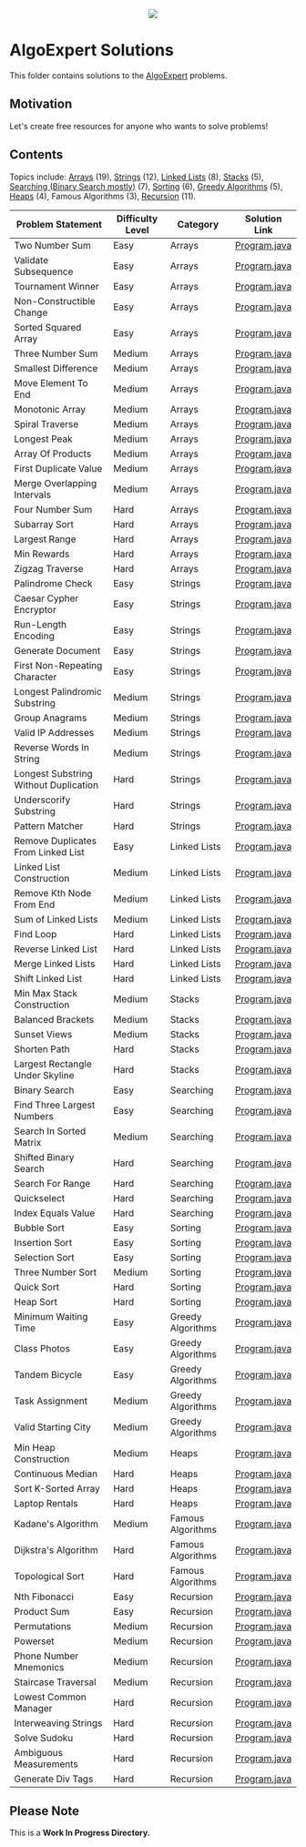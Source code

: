 <p align="center">
  <img src="https://raw.githubusercontent.com/alpha037/Data-Structures-and-Algorithms/main/AlgoExSolutions/img/algoexpert.png">
</p>

# AlgoExpert Solutions

This folder contains solutions to the [AlgoExpert](https://algoexpert.io) problems.

## Motivation

Let's create free resources for anyone who wants to solve problems!

## Contents

Topics include: [Arrays](https://www.geeksforgeeks.org/arrays-in-java/) (19), [Strings](https://www.geeksforgeeks.org/strings-in-java/) (12), [Linked Lists](https://www.geeksforgeeks.org/implementing-a-linked-list-in-java-using-class/) (8), [Stacks](https://www.geeksforgeeks.org/stack-data-structure-introduction-program/) (5), [Searching (Binary Search mostly)](https://www.geeksforgeeks.org/binary-search/) (7), [Sorting](https://www.geeksforgeeks.org/sorting-algorithms/#algo) (6), [Greedy Algorithms](https://www.geeksforgeeks.org/greedy-algorithms/) (5), [Heaps](https://www.geeksforgeeks.org/binary-heap/) (4), Famous Algorithms (3), [Recursion](https://www.geeksforgeeks.org/recursion/) (11).

| Problem Statement                     | Difficulty Level | Category          | Solution Link                                                        |
| ------------------------------------- | ---------------- | ----------------- | -------------------------------------------------------------------- |
| Two Number Sum                        | Easy             | Arrays            | [Program.java](Easy/TwoNumberSum/Program.java)                       |
| Validate Subsequence                  | Easy             | Arrays            | [Program.java](Easy/ValidateSubSequence/Program.java)                |
| Tournament Winner                     | Easy             | Arrays            | [Program.java](Easy/TournamentWinner/Program.java)                   |
| Non-Constructible Change              | Easy             | Arrays            | [Program.java](Easy/NonConstructibleChange/Program.java)             |
| Sorted Squared Array                  | Easy             | Arrays            | [Program.java](Easy/SortedSquaredArray/Program.java)                 |
| Three Number Sum                      | Medium           | Arrays            | [Program.java](Medium/ThreeNumberSum/Program.java)                   |
| Smallest Difference                   | Medium           | Arrays            | [Program.java](Medium/SmallestDifference/Program.java)               |
| Move Element To End                   | Medium           | Arrays            | [Program.java](Medium/MoveElementToEnd/Program.java)                 |
| Monotonic Array                       | Medium           | Arrays            | [Program.java](Medium/MonotonicArray/Program.java)                   |
| Spiral Traverse                       | Medium           | Arrays            | [Program.java](Medium/SpiralTraverse/Program.java)                   |
| Longest Peak                          | Medium           | Arrays            | [Program.java](Medium/LongestPeak/Program.java)                      |
| Array Of Products                     | Medium           | Arrays            | [Program.java](Medium/ArrayofProducts/Program.java)                  |
| First Duplicate Value                 | Medium           | Arrays            | [Program.java](Medium/FirstDuplicateValue/Program.java)              |
| Merge Overlapping Intervals           | Medium           | Arrays            | [Program.java](Medium/MergeOverlappingIntervals/Program.java)        |
| Four Number Sum                       | Hard             | Arrays            | [Program.java](Hard/FourNumberSum/Program.java)                      |
| Subarray Sort                         | Hard             | Arrays            | [Program.java](Hard/SubarraySort/Program.java)                       |
| Largest Range                         | Hard             | Arrays            | [Program.java](Hard/LargestRange/Program.java)                       |
| Min Rewards                           | Hard             | Arrays            | [Program.java](Hard/MinRewards/Program.java)                         |
| Zigzag Traverse                       | Hard             | Arrays            | [Program.java](Hard/ZigzagTraverse/Program.java)                     |
| Palindrome Check                      | Easy             | Strings           | [Program.java](Easy/PalindromeCheck/Program.java)                    |
| Caesar Cypher Encryptor               | Easy             | Strings           | [Program.java](Easy/CaesarCipherEncryptor/Program.java)              |
| Run-Length Encoding                   | Easy             | Strings           | [Program.java](Easy/RunLengthEncoding/Program.java)                  |
| Generate Document                     | Easy             | Strings           | [Program.java](Easy/GenerateDocument/Program.java)                   |
| First Non-Repeating Character         | Easy             | Strings           | [Program.java](Easy/FirstNonRepeatingCharacter/Program.java)         |
| Longest Palindromic Substring         | Medium           | Strings           | [Program.java](Medium/LongestPalindromicSubstring/Program.java)      |
| Group Anagrams                        | Medium           | Strings           | [Program.java](Medium/GroupAnagrams/Program.java)                    |
| Valid IP Addresses                    | Medium           | Strings           | [Program.java](Medium/ValidIPAddresses/Program.java)                 |
| Reverse Words In String               | Medium           | Strings           | [Program.java](Medium/ReverseWordsInAString/Program.java)            |
| Longest Substring Without Duplication | Hard             | Strings           | [Program.java](Hard/LongestSubstringWithoutDuplication/Program.java) |
| Underscorify Substring                | Hard             | Strings           | [Program.java](Hard/UnderscorifySubstring/Program.java)              |
| Pattern Matcher                       | Hard             | Strings           | [Program.java](Hard/PatternMatcher/Program.java)                     |
| Remove Duplicates From Linked List    | Easy             | Linked Lists      | [Program.java](Easy/RemoveDuplicatesFromLinkedList/Program.java)     |
| Linked List Construction              | Medium           | Linked Lists      | [Program.java](Medium/LinkedListConstruction/Program.java)           |
| Remove Kth Node From End              | Medium           | Linked Lists      | [Program.java](Medium/RemoveKthNodeFromTheEnd/Program.java)          |
| Sum of Linked Lists                   | Medium           | Linked Lists      | [Program.java](Medium/SumofLinkedLists/Program.java)                 |
| Find Loop                             | Hard             | Linked Lists      | [Program.java](Hard/FindLoop/Program.java)                           |
| Reverse Linked List                   | Hard             | Linked Lists      | [Program.java](Hard/ReverseLinkedList/Program.java)                  |
| Merge Linked Lists                    | Hard             | Linked Lists      | [Program.java](Hard/MergeLinkedList/Program.java)                    |
| Shift Linked List                     | Hard             | Linked Lists      | [Program.java](Hard/ShiftLinkedList/Program.java)                    |
| Min Max Stack Construction            | Medium           | Stacks            | [Program.java](Medium/MinMaxStackConstruction/Program.java)          |
| Balanced Brackets                     | Medium           | Stacks            | [Program.java](Medium/BalancedBrackets/Program.java)                 |
| Sunset Views                          | Medium           | Stacks            | [Program.java](Medium/SunsetViews/Program.java)                      |
| Shorten Path                          | Hard             | Stacks            | [Program.java](Hard/ShortenPath/Program.java)                        |
| Largest Rectangle Under Skyline       | Hard             | Stacks            | [Program.java](Hard/LargestRectangleUnderSkyline/Program.java)       |
| Binary Search                         | Easy             | Searching         | [Program.java](Easy/BinarySearch/Program.java)                       |
| Find Three Largest Numbers            | Easy             | Searching         | [Program.java](Easy/FindThreeLargestNumbers/Program.java)            |
| Search In Sorted Matrix               | Medium           | Searching         | [Program.java](Medium/SearchInSortedMatrix/Program.java)             |
| Shifted Binary Search                 | Hard             | Searching         | [Program.java](Hard/ShiftedBinarySearch/Program.java)                |
| Search For Range                      | Hard             | Searching         | [Program.java](Hard/SearchForRange/Program.java)                     |
| Quickselect                           | Hard             | Searching         | [Program.java](Hard/Quickselect/Program.java)                        |
| Index Equals Value                    | Hard             | Searching         | [Program.java](Hard/IndexEqualsValue/Program.java)                   |
| Bubble Sort                           | Easy             | Sorting           | [Program.java](Easy/BubbleSort/Program.java)                         |
| Insertion Sort                        | Easy             | Sorting           | [Program.java](Easy/InsertionSort/Program.java)                      |
| Selection Sort                        | Easy             | Sorting           | [Program.java](Easy/SelectionSort/Program.java)                      |
| Three Number Sort                     | Medium           | Sorting           | [Program.java](Medium/ThreeNumberSort/Program.java)                  |
| Quick Sort                            | Hard             | Sorting           | [Program.java](Hard/QuickSort/Program.java)                          |
| Heap Sort                             | Hard             | Sorting           | [Program.java](Hard/HeapSort/Program.java)                           |
| Minimum Waiting Time                  | Easy             | Greedy Algorithms | [Program.java](Easy/MinimumWaitingTime/Program.java)                 |
| Class Photos                          | Easy             | Greedy Algorithms | [Program.java](Easy/ClassPhotos/Program.java)                        |
| Tandem Bicycle                        | Easy             | Greedy Algorithms | [Program.java](Easy/TandemBicycle/Program.java)                      |
| Task Assignment                       | Medium           | Greedy Algorithms | [Program.java](Medium/TaskAssignment/Program.java)                   |
| Valid Starting City                   | Medium           | Greedy Algorithms | [Program.java](Medium/ValidStartingCity/Program.java)                |
| Min Heap Construction                 | Medium           | Heaps             | [Program.java](Medium/MinHeapConstruction/Program.java)              |
| Continuous Median                     | Hard             | Heaps             | [Program.java](Hard/ContinuousMedian/Program.java)                   |
| Sort K-Sorted Array                   | Hard             | Heaps             | [Program.java](Hard/SortKSortedArray/Program.java)                   |
| Laptop Rentals                        | Hard             | Heaps             | [Program.java](Hard/LaptopRentals/Program.java)                      |
| Kadane's Algorithm                    | Medium           | Famous Algorithms | [Program.java](Medium/KadanesAlgorithm/Program.java)                 |
| Dijkstra's Algorithm                  | Hard             | Famous Algorithms | [Program.java](Hard/DijkstrasAlgorithm/Program.java)                 |
| Topological Sort                      | Hard             | Famous Algorithms | [Program.java](Hard/TopologicalSort/Program.java)                    |
| Nth Fibonacci                         | Easy             | Recursion         | [Program.java](Easy/NthFibonacci/Program.java)                       |
| Product Sum                           | Easy             | Recursion         | [Program.java](Easy/ProductSum/Program.java)                         |
| Permutations                          | Medium           | Recursion         | [Program.java](Medium/Permutations/Program.java)                     |
| Powerset                              | Medium           | Recursion         | [Program.java](Medium/PowerSet/Program.java)                         |
| Phone Number Mnemonics                | Medium           | Recursion         | [Program.java](Medium/PhoneNumberMnemonics/Program.java)             |
| Staircase Traversal                   | Medium           | Recursion         | [Program.java](Medium/StaircaseTraversal/Program.java)               |
| Lowest Common Manager                 | Hard             | Recursion         | [Program.java](Hard/LowestCommonManager/Program.java)                |
| Interweaving Strings                  | Hard             | Recursion         | [Program.java](Hard/InterweavingStrings/Program.java)                |
| Solve Sudoku                          | Hard             | Recursion         | [Program.java](Hard/SolveSudoku/Program.java)                        |
| Ambiguous Measurements                | Hard             | Recursion         | [Program.java](Hard/AmbiguousMeasurements/Program.java)              |
| Generate Div Tags                     | Hard             | Recursion         | [Program.java](Hard/GenerateDivTags/Program.java)                    |

## Please Note

This is a **Work In Progress Directory.** <br/>
